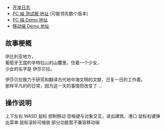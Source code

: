 - [开发日志](http://www.shuizilong.com/house/archives/fantasy-journey-of-isabella/)
- [PC 端 测试服 地址](http://f.gamecreator.com.cn/game.php?id=344&test=1) (可能领先数个版本)
- [PC 端 Demo 地址](https://f.gamecreator.com.cn/game.php?id=344)
- [移动端 Demo 地址](http://material.gamecreator.com.cn/releaseProject/1553_2f230d2f029f82be27e3b62a4eb345f1/7/index.html)

## 故事梗概
伊比利亚地方，<br>
葡萄牙王国的辛特拉山的山麓里，住着一个少女，<br>
少女的名字是 伊莎贝拉。<br>

伊莎贝拉致力于研究和翻译古代地中海文明的文献，日复一日的工作着。<br>
那样平凡的的日常，因为这一天的事情而改变了 ...<br>

## 操作说明
上下左右 WASD 鼠标 控制移动
空格键与对象交互，进出建筑、港口
鼠标右键弹出菜单
鼠标滚轮可缩放
部分功能暂不兼容移动端
